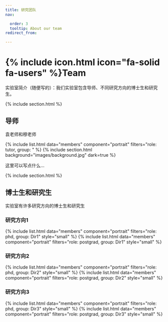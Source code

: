 ```yaml
---
title: 研究团队
nav:

  order: 3
  tooltip: About our team
redirect_from:

---
```


# {% include icon.html icon="fa-solid fa-users" %}Team

实验室简介（随便写的）：我们实验室包含导师、不同研究方向的博士生和研究生。

{% include section.html %}

## 导师

袁老师和穆老师

{% include list.html data="members" component="portrait" filters="role: tutor, group: " %}
{% include section.html background="images/background.jpg" dark=true %}

这里可以写点什么...

{% include section.html %}
## 博士生和研究生

实验室有许多研究方向的博士生和研究生

### 研究方向1
{% include list.html data="members" component="portrait" filters="role: phd, group: Dir1" style="small" %}
{% include list.html data="members" component="portrait" filters="role: postgrad, group: Dir1" style="small" %}
### 研究方向2
{% include list.html data="members" component="portrait" filters="role: phd, group: Dir2" style="small" %}
{% include list.html data="members" component="portrait" filters="role: postgrad, group: Dir2" style="small" %}
### 研究方向3
{% include list.html data="members" component="portrait" filters="role: phd, group: Dir3" style="small" %}
{% include list.html data="members" component="portrait" filters="role: postgrad, group: Dir3" style="small" %}
